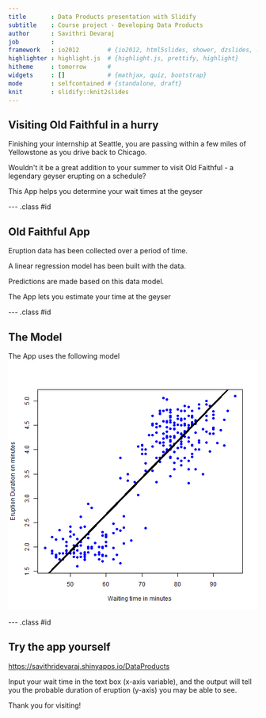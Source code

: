 ```yaml
---
title       : Data Products presentation with Slidify
subtitle    : Course project - Developing Data Products
author      : Savithri Devaraj
job         : 
framework   : io2012        # {io2012, html5slides, shower, dzslides, ...}
highlighter : highlight.js  # {highlight.js, prettify, highlight}
hitheme     : tomorrow      # 
widgets     : []            # {mathjax, quiz, bootstrap}
mode        : selfcontained # {standalone, draft}
knit        : slidify::knit2slides
---
```



## Visiting Old Faithful in a hurry


Finishing your internship at Seattle, you are passing within a few miles of Yellowstone as you drive back to Chicago.

Wouldn't it be a great addition to your summer to visit Old Faithful - a legendary geyser erupting on a schedule?

This App helps you determine your wait times at the geyser

--- .class #id 

## Old Faithful App

Eruption data has been collected over a period of time. 

A linear regression model has been built with the data. 

Predictions are made based on this data model.

The App lets you estimate your time at the geyser

--- .class #id 
## The Model
The App uses the following model
![plot of chunk unnamed-chunk-1](assets/fig/unnamed-chunk-1-1.png) 

--- .class #id 

## Try the app yourself

 https://savithridevaraj.shinyapps.io/DataProducts

Input your wait time in the text box (x-axis variable), and the output will tell you the probable duration of eruption (y-axis) you may be able to see.

Thank you for visiting!


